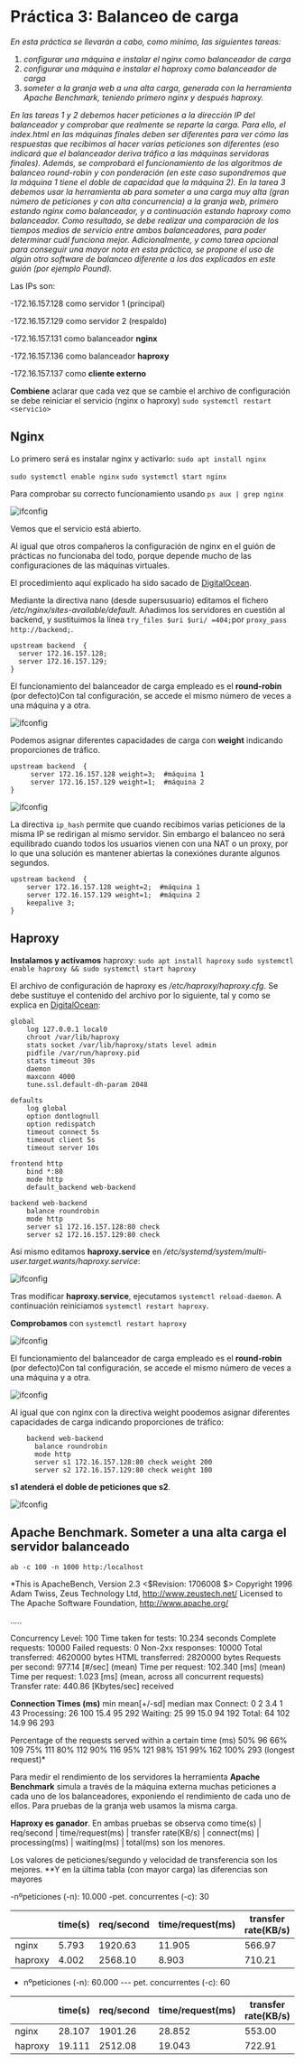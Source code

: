# Práctica 3: Balanceo de carga


*En esta práctica se llevarán a cabo, como mínimo, las siguientes tareas:*
1. *configurar una máquina e instalar el nginx como balanceador de carga*
2. *configurar una máquina e instalar el haproxy como balanceador de carga*
3. *someter a la granja web a una alta carga, generada con la herramienta Apache Benchmark, teniendo primero nginx y después haproxy.*


*En las tareas 1 y 2 debemos hacer peticiones a la dirección IP del balanceador y
comprobar que realmente se reparte la carga. Para ello, el index.html en las
máquinas finales deben ser diferentes para ver cómo las respuestas que recibimos al
hacer varias peticiones son diferentes (eso indicará que el balanceador deriva tráfico a
las máquinas servidoras finales).
Además, se comprobará el funcionamiento de los algoritmos de balanceo round-robin
y con ponderación (en este caso supondremos que la máquina 1 tiene el doble de
capacidad que la máquina 2).
En la tarea 3 debemos usar la herramienta ab para someter a una carga muy alta
(gran número de peticiones y con alta concurrencia) a la granja web, primero estando
nginx como balanceador, y a continuación estando haproxy como balanceador. Como
resultado, se debe realizar una comparación de los tiempos medios de servicio entre
ambos balanceadores, para poder determinar cuál funciona mejor.
Adicionalmente, y como tarea opcional para conseguir una mayor nota en esta práctica, se propone el uso de algún otro software de balanceo diferente a los dos
explicados en este guión (por ejemplo Pound).*




Las IPs son:

-172.16.157.128 como  servidor 1 (principal)

-172.16.157.129 como  servidor 2 (respaldo)

-172.16.157.131 como  balanceador **nginx**

-172.16.157.136 como balanceador **haproxy**

-172.16.157.137 como **cliente externo**

**Combiene** aclarar que cada vez que se cambie el archivo de configuración se debe reiniciar el servicio (nginx o haproxy) `sudo systemctl restart <servicio>` 


## Nginx


Lo primero será es instalar nginx y activarlo:
`sudo apt install nginx`

`sudo systemctl enable nginx`
`sudo systemctl start nginx`

Para comprobar su correcto funcionamiento usando `ps aux | grep nginx` 


![ifconfig](images/3.png)

Vemos que el servicio está abierto.

Al igual que otros compañeros la configuración de nginx en el guión de prácticas no funcionaba del todo, porque depende mucho de las configuraciones de las máquinas virtuales.

El procedimiento aquí explicado ha sido sacado de  [DigitalOcean](https://www.digitalocean.com/community/tutorials/how-to-set-up-nginx-load-balancing).





Mediante la directiva nano (desde supersusuario) editamos el fichero */etc/nginx/sites-available/default*. Añadimos los servidores en cuestión al backend, y sustituimos la línea `try_files $uri $uri/ =404;`por `proxy_pass  http://backend;`. 
```
upstream backend  {
  server 172.16.157.128;
  server 172.16.157.129;
}
```

El funcionamiento del balanceador de carga empleado es el **round-robin** (por defecto)Con tal configuración, se accede el mismo número de veces a una máquina y a otra.


![ifconfig](images/4.png)


Podemos asignar diferentes capacidades de carga con **weight** indicando proporciones de tráfico.

```
upstream backend  {
     server 172.16.157.128 weight=3;  #máquina 1
     server 172.16.157.129 weight=1;  #máquina 2
}
```


![ifconfig](images/5.png)



La directiva `ip_hash` permite que cuando recibimos varias peticiones de la misma IP se redirigan al mismo servidor. 
Sin embargo el balanceo no será equilibrado cuando todos los usuarios vienen con una NAT o un proxy,  por lo que una solución es mantener abiertas la conexiónes durante algunos segundos.


```
upstream backend  {
    server 172.16.157.128 weight=2;  #máquina 1
    server 172.16.157.129 weight=1;  #máquina 2
    keepalive 3;
}
```

## Haproxy


**Instalamos y activamos** haproxy:
`sudo apt install haproxy`
`sudo systemctl enable haproxy && sudo systemctl start haproxy`


El archivo de configuración de haproxy es */etc/haproxy/haproxy.cfg*. Se debe sustituye el contenido del archivo por lo siguiente, tal y como se explica en [DigitalOcean](https://www.digitalocean.com/community/tutorials/how-to-set-up-nginx-load-balancing):

```
global
    log 127.0.0.1 local0
    chroot /var/lib/haproxy
    stats socket /var/lib/haproxy/stats level admin
    pidfile /var/run/haproxy.pid
    stats timeout 30s
    daemon
    maxconn 4000
    tune.ssl.default-dh-param 2048
    
defaults
    log global
    option dontlognull
    option redispatch
    timeout connect 5s
    timeout client 5s
    timeout server 10s
    
frontend http
    bind *:80
    mode http
    default_backend web-backend
    
backend web-backend
    balance roundrobin
    mode http
    server s1 172.16.157.128:80 check
    server s2 172.16.157.129:80 check
```

Así mismo editamos **haproxy.service** en */etc/systemd/system/multi-user.target.wants/haproxy.service*:

![ifconfig](images/6.png)

Tras modificar **haproxy.service**, ejecutamos `systemctl reload-daemon`. A continuación reiniciamos `systemctl restart haproxy`.

**Comprobamos** con `systemctl restart haproxy`

 ![ifconfig](images/8.png)


El funcionamiento del balanceador de carga empleado es el **round-robin** (por defecto)Con tal configuración, se accede el mismo número de veces a una máquina y a otra.

![ifconfig](images/7.png)


Al igual que con nginx con la directiva weight poodemos asignar diferentes capacidades de carga indicando proporciones de tráfico:

```
    backend web-backend
      balance roundrobin
      mode http
      server s1 172.16.157.128:80 check weight 200
      server s2 172.16.157.129:80 check weight 100
```
**s1 atenderá el doble de peticiones que s2**.

![ifconfig](images/9.png)






## Apache Benchmark. Someter a una alta carga el servidor balanceado

```ab -c 100 -n 1000 http:/localhost```


*This is ApacheBench, Version 2.3 <$Revision: 1706008 $>
Copyright 1996 Adam Twiss, Zeus Technology Ltd, http://www.zeustech.net/
Licensed to The Apache Software Foundation, http://www.apache.org/


.....

Concurrency Level:      100
Time taken for tests:   10.234 seconds
Complete requests:      10000
Failed requests:        0
Non-2xx responses:      10000
Total transferred:      4620000 bytes
HTML transferred:       2820000 bytes
Requests per second:    977.14 [#/sec] (mean)
Time per request:       102.340 [ms] (mean)
Time per request:       1.023 [ms] (mean, across all concurrent requests)
Transfer rate:          440.86 [Kbytes/sec] received

**Connection Times (ms)**
              min  mean[+/-sd] median   max
Connect:        0    2   3.4      1      43
Processing:    26  100  15.4     95     292
Waiting:       25   99  15.0     94     192
Total:         64  102  14.9     96     293

Percentage of the requests served within a certain time (ms)
  50%     96
  66%    109
  75%    111
  80%    112
  90%    116
  95%    121
  98%    151
  99%    162
 100%    293 (longest request)*

Para medir el rendimiento de los servidores la herramienta **Apache Benchmark** simula a través de la máquina externa muchas peticiones a cada uno de los balanceadores, exponiendo el rendimiento de cada uno de ellos. Para pruebas de la granja web usamos la misma carga.


**Haproxy es ganador**. En ambas pruebas se observa como time(s) | req/second | time/request(ms) | transfer rate(KB/s) | connect(ms) | processing(ms) | waiting(ms) | total(ms) son los menores. 

Los valores de peticiones/segundo y velocidad de transferencia son los mejores. **Y en la última tabla (con mayor carga) las diferencias son mayores

-nºpeticiones (-n): 10.000
-pet. concurrentes (-c): 30 

|  |     time(s)| req/second | time/request(ms) | transfer rate(KB/s) | connect(ms) | processing(ms) | waiting(ms) | total(ms) |
|---------| -----------| ---------- | ---------------- | ------------------- | ----------- | -------------- | ----------- | --------- |
| nginx |     5.793  | 1920.63    | 11.905           | 566.97              | 0           | 12             | 12          | 12        |
| haproxy |     4.002  | 2568.10    | 8.903            | 710.21              | 0           | 8              | 7           | 8        |



- nºpeticiones (-n): 60.000   ---  pet. concurrentes (-c): 60 

|  |      time(s) | req/second | time/request(ms) | transfer rate(KB/s) | connect(ms) | processing(ms) | waiting(ms) | total(ms) |
|---------| ------------ | ---------- | ---------------- | ------------------- | ----------- | -------------- | ----------- | --------- |
| nginx |      28.107  | 1901.26    | 28.852           | 553.00              | 0           | 28             | 29          | 29       |
| haproxy |      19.111  | 2512.08    | 19.043           | 722.91              | 0           | 17             | 17          |  17     |






